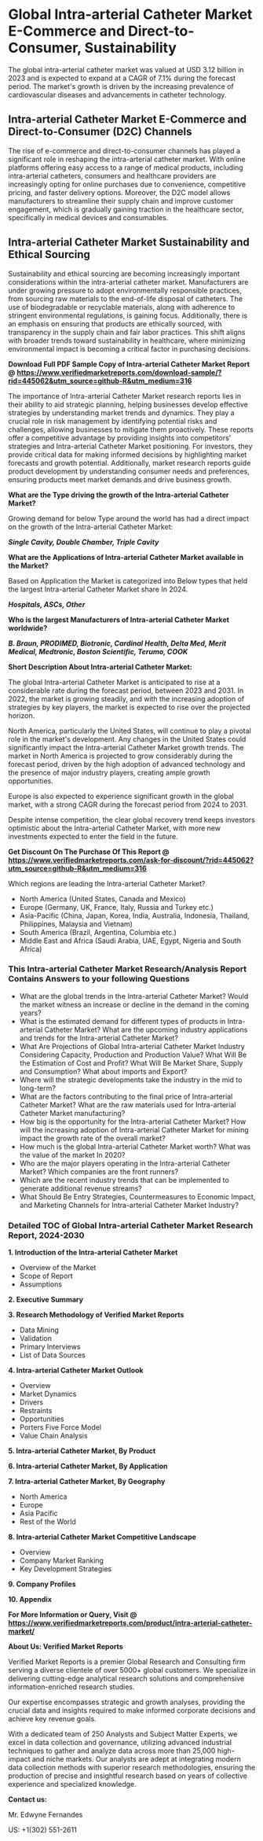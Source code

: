 <h1>Global Intra-arterial Catheter Market E-Commerce and Direct-to-Consumer, Sustainability</h1><p class=""><p>The global intra-arterial catheter market was valued at USD 3.12 billion in 2023 and is expected to expand at a CAGR of 7.1% during the forecast period. The market's growth is driven by the increasing prevalence of cardiovascular diseases and advancements in catheter technology.</p><h2>Intra-arterial Catheter Market E-Commerce and Direct-to-Consumer (D2C) Channels</h2><p>The rise of e-commerce and direct-to-consumer channels has played a significant role in reshaping the intra-arterial catheter market. With online platforms offering easy access to a range of medical products, including intra-arterial catheters, consumers and healthcare providers are increasingly opting for online purchases due to convenience, competitive pricing, and faster delivery options. Moreover, the D2C model allows manufacturers to streamline their supply chain and improve customer engagement, which is gradually gaining traction in the healthcare sector, specifically in medical devices and consumables.</p><h2>Intra-arterial Catheter Market Sustainability and Ethical Sourcing</h2><p>Sustainability and ethical sourcing are becoming increasingly important considerations within the intra-arterial catheter market. Manufacturers are under growing pressure to adopt environmentally responsible practices, from sourcing raw materials to the end-of-life disposal of catheters. The use of biodegradable or recyclable materials, along with adherence to stringent environmental regulations, is gaining focus. Additionally, there is an emphasis on ensuring that products are ethically sourced, with transparency in the supply chain and fair labor practices. This shift aligns with broader trends toward sustainability in healthcare, where minimizing environmental impact is becoming a critical factor in purchasing decisions.</p></p><p class=""><strong>Download Full PDF Sample Copy of Intra-arterial Catheter Market Report @ <a href="https://www.verifiedmarketreports.com/download-sample/?rid=445062&utm_source=github-R&utm_medium=316" target="_blank">https://www.verifiedmarketreports.com/download-sample/?rid=445062&utm_source=github-R&utm_medium=316</a></strong></p><p>The importance of&nbsp;Intra-arterial Catheter Market research reports lies in their ability to aid strategic planning, helping businesses develop effective strategies by understanding market trends and dynamics. They play a crucial role in risk management by identifying potential risks and challenges, allowing businesses to mitigate them proactively. These reports offer a competitive advantage by providing insights into competitors' strategies and Intra-arterial Catheter Market positioning. For investors, they provide critical data for making informed decisions by highlighting market forecasts and growth potential. Additionally, market research reports guide product development by understanding consumer needs and preferences, ensuring products meet market demands and drive business growth.</p><p><strong>What are the&nbsp;Type driving the growth of the Intra-arterial Catheter Market?</strong></p><p id="" class="">Growing demand for below Type around the world has had a direct impact on the growth of the Intra-arterial Catheter Market:</p><p class=""><em><strong>Single Cavity, Double Chamber, Triple Cavity</strong></em></p><p class=""><strong>What are the&nbsp;Applications&nbsp;of Intra-arterial Catheter Market available in the Market?</strong></p><p id="" class="">Based on Application the Market is categorized into Below types that held the largest Intra-arterial Catheter Market share In 2024.</p><p class=""><em><strong>Hospitals, ASCs, Other</strong></em></p><p class=""><strong>Who is the largest Manufacturers of Intra-arterial Catheter Market worldwide?</strong></p><p><em><strong>B. Braun, PRODIMED, Biotronic, Cardinal Health, Delta Med, Merit Medical, Medtronic, Boston Scientific, Terumo, COOK</strong></em></p><p id="" class=""><strong>Short Description About Intra-arterial Catheter Market:</strong></p><p>The global Intra-arterial Catheter Market is anticipated to rise at a considerable rate during the forecast period, between 2023 and 2031. In 2022, the market is growing steadily, and with the increasing adoption of strategies by key players, the market is expected to rise over the projected horizon.</p><p>North America, particularly the United States, will continue to play a pivotal role in the market's development. Any changes in the United States could significantly impact the Intra-arterial Catheter Market growth trends. The market in North America is projected to grow considerably during the forecast period, driven by the high adoption of advanced technology and the presence of major industry players, creating ample growth opportunities.</p><p>Europe is also expected to experience significant growth in the global market, with a strong CAGR during the forecast period from 2024 to 2031.</p><p>Despite intense competition, the clear global recovery trend keeps investors optimistic about the Intra-arterial Catheter Market, with more new investments expected to enter the field in the future.</p><p id="" class=""><strong>Get Discount On The Purchase Of This Report @ <a href="https://www.verifiedmarketreports.com/ask-for-discount/?rid=445062?utm_source=github-R&utm_medium=316" target="_blank">https://www.verifiedmarketreports.com/ask-for-discount/?rid=445062?utm_source=github-R&utm_medium=316</a></strong></p><p class="">Which regions are leading the Intra-arterial Catheter Market?</p><ul><li>North America (United States, Canada and Mexico)</li><li>Europe (Germany, UK, France, Italy, Russia and Turkey etc.)</li><li>Asia-Pacific (China, Japan, Korea, India, Australia, Indonesia, Thailand, Philippines, Malaysia and Vietnam)</li><li>South America (Brazil, Argentina, Columbia etc.)</li><li>Middle East and Africa (Saudi Arabia, UAE, Egypt, Nigeria and South Africa)</li></ul><h3 id="" class="">This Intra-arterial Catheter Market Research/Analysis Report Contains Answers to your following Questions</h3><ul><li>What are the global trends in the Intra-arterial Catheter Market? Would the market witness an increase or decline in the demand in the coming years?</li><li>What is the estimated demand for different types of products in Intra-arterial Catheter Market? What are the upcoming industry applications and trends for the Intra-arterial Catheter Market?</li><li>What Are Projections of Global Intra-arterial Catheter Market Industry Considering Capacity, Production and Production Value? What Will Be the Estimation of Cost and Profit? What Will Be Market Share, Supply and Consumption? What about imports and Export?</li><li>Where will the strategic developments take the industry in the mid to long-term?</li><li>What are the factors contributing to the final price of Intra-arterial Catheter Market? What are the raw materials used for Intra-arterial Catheter Market manufacturing?</li><li>How big is the opportunity for the Intra-arterial Catheter Market? How will the increasing adoption of Intra-arterial Catheter Market for mining impact the growth rate of the overall market?</li><li>How much is the global Intra-arterial Catheter Market worth? What was the value of the market In 2020?</li><li>Who are the major players operating in the Intra-arterial Catheter Market? Which companies are the front runners?</li><li>Which are the recent industry trends that can be implemented to generate additional revenue streams?</li><li>What Should Be Entry Strategies, Countermeasures to Economic Impact, and Marketing Channels for Intra-arterial Catheter Market Industry?</li></ul><h3 id="" class="">Detailed TOC of Global Intra-arterial Catheter Market Research Report, 2024-2030</h3><p id="" class=""><strong>1. Introduction of the Intra-arterial Catheter Market</strong></p><ul><li>Overview of the Market</li><li>Scope of Report</li><li>Assumptions</li></ul><p id="" class=""><strong>2. Executive Summary</strong></p><p id="" class=""><strong>3. Research Methodology of Verified Market Reports</strong></p><ul><li>Data Mining</li><li>Validation</li><li>Primary Interviews</li><li>List of Data Sources</li></ul><p id="" class=""><strong>4. Intra-arterial Catheter Market Outlook</strong></p><ul><li>Overview</li><li>Market Dynamics</li><li>Drivers</li><li>Restraints</li><li>Opportunities</li><li>Porters Five Force Model</li><li>Value Chain Analysis</li></ul><p id="" class=""><strong>5. Intra-arterial Catheter Market, By Product</strong></p><p id="" class=""><strong>6. Intra-arterial Catheter Market, By Application</strong></p><p id="" class=""><strong>7. Intra-arterial Catheter Market, By Geography</strong></p><ul><li>North America</li><li>Europe</li><li>Asia Pacific</li><li>Rest of the World</li></ul><p id="" class=""><strong>8. Intra-arterial Catheter Market Competitive Landscape</strong></p><ul><li>Overview</li><li>Company Market Ranking</li><li>Key Development Strategies</li></ul><p id="" class=""><strong>9. Company Profiles</strong></p><p id="" class=""><strong>10. Appendix</strong></p><p id="" class=""><strong>For More Information or Query, Visit @ <a href="https://www.verifiedmarketreports.com/product/intra-arterial-catheter-market/" target="_blank">https://www.verifiedmarketreports.com/product/intra-arterial-catheter-market/</a></strong></p><p id="" class=""><strong>About Us: Verified Market Reports</strong></p><p id="" class="">Verified Market Reports is a premier Global Research and Consulting firm serving a diverse clientele of over 5000+ global customers. We specialize in delivering cutting-edge analytical research solutions and comprehensive information-enriched research studies.</p><p id="" class="">Our expertise encompasses strategic and growth analyses, providing the crucial data and insights required to make informed corporate decisions and achieve key revenue goals.</p><p id="" class="">With a dedicated team of 250 Analysts and Subject Matter Experts, we excel in data collection and governance, utilizing advanced industrial techniques to gather and analyze data across more than 25,000 high-impact and niche markets. Our analysts are adept at integrating modern data collection methods with superior research methodologies, ensuring the production of precise and insightful research based on years of collective experience and specialized knowledge.</p><p id="" class=""><strong>Contact us:</strong></p><p id="" class="">Mr. Edwyne Fernandes</p><p id="" class="">US: +1(302) 551-2611</p>